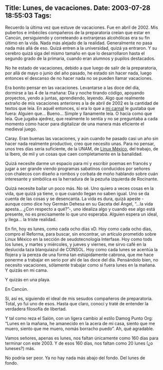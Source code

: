 Title: Lunes, de vacaciones.
Date: 2003-07-28 18:55:03
Tags: 
---
<p>Recuerdo la última vez que estuve de vacaciones. Fue en abril de 2002. Mis pubertos e imbéciles compañeros de la preparatoria creían que estar en Cancún, persiguiendo y correteando a extranjeras alcohólicas era su fin último en la vida. Nada más alejado de la realidad. Generalmente no pasa nada más allá de eso. Quizá entren a la universidad, quizá ya entraron. Y su cerebro quizá siga del mismo tamaño en que lo desarrollaron hasta el segundo grado de la primaria, cuando eran alumnos y pupilos destacados.</p>

<p>No he estado de vacaciones, debido a que luego de salir de la preparatoria, por allá de mayo o junio del año pasado, he estado sin hacer nada, luego entonces el descanso de no hacer nada no se pueden llamar vacaciones.</p>

<p>Era bonito pensar en las vacaciones. Levantarse a las doce del día, dormirse a las 4 de la mañana: Día y noche tirando código, apoyando proyectos, yendo a juntas, aprendiendo, leyendo. Algo que realmente extraño de mis vacaciones anteriores a la de abril de 2002 es la cantidad de textos que leía. En aquél entonces, sí era lo que a <a href="mailto:polo@lavozdelsillon.net">mi carnal</a> le gustaba que fuera: Alguien que&#8230; Bueno&#8230; Simple y llanamente leía. O hacía como que leía. Que jugaba ajedrez, que realmente lo sentía y no se preguntaba a cada momento cómo hacer para digitalizar de una manera más eficiente el medieval juego.</p>

<p>Caray. Eran buenas las vacaciones, y aún cuando he pasado casi un año sin hacer nada realmente productivo, creo que necesito unas. Para no pensar, unos tres días sería suficiente, de la UNAM, de <a href="http://web.archive.org/web/20030806073515/http://www.linux.org.mx/">Linux México</a>, del trabajo, de la Ibero, de mil y un cosas que caen completamente en la banalidad.</p>

<p>Quizá necesite darme un espacio para mí y escribir poemas en francés y jugar a ser grande viendo programas sabatinos conducidos por señores con chalecos con diseño a rombos y corbata de moño hablando sobre cuán interesante y simbólica es la herradura de la pezuña izquierda de Rocinante.</p>

<p>Quizá necesite bailar un poco más. No sé. Uno quiero a veces cosas en la vida, que quizá ya tiene, o que cuando llegan no saben igual. Uno se da cuenta de las cosas y se desencanta. La vida es dura, quizá apeste -aunque como dice hoy Germán Dehesa en su Gaceta del Ángel, &#8220;&#8230;la vida apesta&#8230; ¿Con respecto a qué?&#8221;-, uno idealiza algo y cuando ese algo está presente, no es precisamente lo que uno esperaba. Alguien espera un ideal, y llega&#8230; la triste realidad.</p>

<p>En fin, hoy es lunes, como cada ocho días xD. Hoy como cada ocho días, compro el Reforma, para buscar, sin encontrar, un artículo prometido sobre Linux México en la sección de seudotecnología Interfase. Hoy como tods los lunes, y martes y miércoles, y jueves y viernes, me sirvo café en la deslucida taza blanquiazul de CONSOL. Hoy como cada lunes se acentúa la flojera y la pereza de una forma tan estúpidamente cabrona, que me hace ponerme a trabajar en serio por ahí de las doce del día. Pensándolo bien, no necesito vacaciones, sólamente trabajar como si fuera lunes en la mañana. Y quizás en mi cama.</p>

<p>Y quizás en una playa.</p>

<p>En Cancún.</p>

<p>Sí, así es, siguiendo el ideal de mis sesudos compañeros de preparatoria. Total, yo fui uno de esos. Hasta que claro, conocí y traté de entender la verdadera filosofía de libertad.</p>

<p>Y tal como reza el Salón, con un ligera cambio al estilo Damog Punto Org: &#8220;Lunes en la mañana, he amanecido en la acera de mi casa, siento que me muero, siento que me muero, nomás borracho puedo&#8221;. Ah, qué agradable.</p>

<p>Vamos señores, apenas es lunes, nos faltan únicamente como 160 días para terminar con este 2003. Y de esos 160 días, nos faltan como 20 lunes (¿o luneses?) más.</p>

<p>No podría ser peor. Ya no hay nada más abajo del fondo. Del lunes de fondo.</p>
